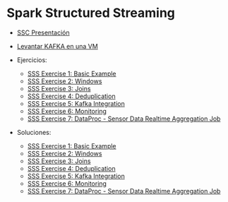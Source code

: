 # Spark Structured Streaming

* [SSC Presentación](./spark_structured_streaming_slides.pdf)
* [Levantar KAFKA en una VM](./kafka_google_vm.md)
* Ejercicios:
    * [SSS Exercise 1: Basic Example](spark_structured_streaming_base/src/main/scala/io/keepcoding/spark/structured/streaming/exercise1)
    * [SSS Exercise 2: Windows](spark_structured_streaming_base/src/main/scala/io/keepcoding/spark/structured/streaming/exercise2)
    * [SSS Exercise 3: Joins](spark_structured_streaming_base/src/main/scala/io/keepcoding/spark/structured/streaming/exercise3)
    * [SSS Exercise 4: Deduplication](spark_structured_streaming_base/src/main/scala/io/keepcoding/spark/structured/streaming/exercise4)
    * [SSS Exercise 5: Kafka Integration](spark_structured_streaming_base/src/main/scala/io/keepcoding/spark/structured/streaming/exercise5)
    * [SSS Exercise 6: Monitoring](spark_structured_streaming_base/src/main/scala/io/keepcoding/spark/structured/streaming/exercise6)
    * [SSS Exercise 7: DataProc - Sensor Data Realtime Aggregation Job](spark_structured_streaming_base/src/main/scala/io/keepcoding/spark/structured/streaming/exercise7)

* Soluciones:
    * [SSS Exercise 1: Basic Example](spark_structured_streaming_base_solutions/src/main/scala/io/keepcoding/spark/structured/streaming/exercise1)
    * [SSS Exercise 2: Windows](spark_structured_streaming_base_solutions/src/main/scala/io/keepcoding/spark/structured/streaming/exercise2)
    * [SSS Exercise 3: Joins](spark_structured_streaming_base_solutions/src/main/scala/io/keepcoding/spark/structured/streaming/exercise3)
    * [SSS Exercise 4: Deduplication](spark_structured_streaming_base_solutions/src/main/scala/io/keepcoding/spark/structured/streaming/exercise4)
    * [SSS Exercise 5: Kafka Integration](spark_structured_streaming_base_solutions/src/main/scala/io/keepcoding/spark/structured/streaming/exercise5)
    * [SSS Exercise 6: Monitoring](spark_structured_streaming_base_solutions/src/main/scala/io/keepcoding/spark/structured/streaming/exercise6)
    * [SSS Exercise 7: DataProc - Sensor Data Realtime Aggregation Job](spark_structured_streaming_base_solutions/src/main/scala/io/keepcoding/spark/structured/streaming/exercise7)

